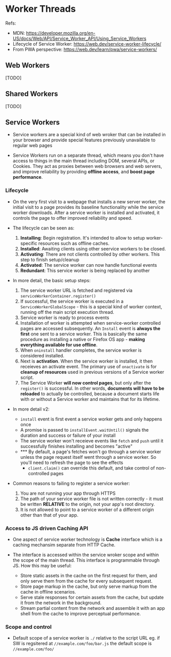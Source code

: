# Worker Threads

Refs:
- MDN: https://developer.mozilla.org/en-US/docs/Web/API/Service_Worker_API/Using_Service_Workers
- Lifecycle of Service Worker: https://web.dev/service-worker-lifecycle/
- From PWA perspective: https://web.dev/learn/pwa/service-workers/

## Web Workers

[TODO]


## Shared Workers

[TODO]

## Service Workers

- Service workers are a special kind of web wroker that can be installed in your browser and provide special features previously unavailable to regular web pages

- Service Workers run on a separate thread, which means you don't have access to things in the main thread including DOM, several APIs, or Cookies. They act as proxies between web browsers and web servers, and improve reliability by providing **offline access**, and **boost page performance**.

### Lifecycle

- On the very first visit to a webpage that installs a new server worker, the initial visit to a page provides its baseline functionality while the service worker downloads. After a service worker is installed and activated, it controls the page to offer improved reliability and speed.

- The lifecycle can be seen as:
    1. **Installing**: Begin registration. It's intended to allow to setup worker-specific resources such as offline caches.
    2. **Installed**: Awaiting clients using other seervice workers to be closed.
    3. **Activating**: There are not clients controlled by other workers. This step to finish setup/cleanup
    4. **Activated**: The service worker can now handle functional events
    5. **Redundant**: This service worker is being replaced by another

- In more detail, the basic setup steps:
    1. The service worker URL is fetched and registered via `serviceWorkerContainer.register()`
    2. If successful, the service worker is executed in a `ServiceWorkerGlobalScope` - this is a special kind of worker context, running off the main script execution thread.
    3. Service worker is ready to process events
    4. Installation of worker is attempted when service-worker controlled pages are accessed subsequently. An `Install` event is **always the first** one sent to a service worker. This is basically the same procedure as installing a native or Firefox OS app - **making everything available for use offline**.
    5. When `oninstall` handler completes, the service worker is considered installed.
    6. Next is **activation**. When the service worker is installed, it then receieves an activate event. The primary use of `onactivate` is for **cleanup of resources** used in previous versions of a Service worker script.
    7. The Service Worker **will now control pages**, but only after the `register()` is successful. In other words, **documents will have to be reloaded** to actually be controlled, because a document starts life with or without a Service worker and maintains that for its lifetime.

- In more detail v2:
    - `install` event is first event a service worker gets and only happens once
    - A promise is passed to `installEvent.waitUntil()` signals the duration and success or failure of your install
    - The service worker won't receieve events like `fetch` and `push` until it successfully finishes installing and becomes "active"
    - *** By default, a page's fetches won't go through a service worker unless the page request itself went through a service worker. So you'll need to refresh the page to see the effects
        - `client.claim()` can override this default, and take control of non-controlled pages

- Common reasons to failing to register a service worker:
    1. You are not running your app through HTTPS
    2. The path of your service worker file is not written correctly - it must be written **RELATIVE** to the origin, not your app's root directory.
    3. It is not allowed to point to a service worker of a different origin other than that of your app.

### Access to JS driven Caching API

- One aspect of service worker technology is **Cache** interface which is a caching mechansim separate from HTTP Cache.

- The interface is accessed within the service wroker scope and within the scope of the main thread. This interface is programmable through JS. How this may be useful:
    - Store static assets in the cache on the first request for them, and only serve them from the cache for every subsequent request.
    - Store page markup in the cache, but only serve markup from the cache in offline scenarios.
    - Serve stale responses for certain assets from the cache, but update it from the network in the background.
    - Stream partial content from the network and assemble it with an app shell from the cache to improve perceptual performance.

### Scope and control

- Default scope of a service worker is `./` relative to the script URL
    eg. if SW is regsitered at `//example.com/foo/bar.js` the default scope is `//example.com/foo/`
